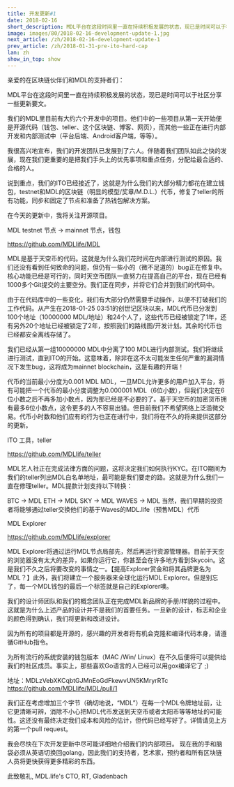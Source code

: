 ```yaml
---
title: 开发更新#1
date: 2018-02-16
short_description: MDL平台在这段时间里一直在持续积极发展的状态，现已是时间可以于社区分享一些更新要文。
image: images/80/2018-02-16-development-update-1.jpg
next_article: /zh/2018-02-16-development-update-1
prev_article: /zh/2018-01-31-pre-ito-hard-cap
lan: zh
show_in_top: show
---
```




亲爱的在区块链伙伴们和MDL的支持者们：

MDL平台在这段时间里一直在持续积极发展的状态，现已是时间可以于社区分享一些更新要文。

我们的MDL里目前有大约六个开发中的项目。他们中的一些项目从第一天开始便是开源代码（钱包、teller、这个区块链、博客、网页），而其他一些正在进行内部开发和内部测试中（平台后端、Android客户端，等等）。

我很高兴地宣布，我们的开发团队已发展到了六人。伴随着我们团队如此之快的发展，现在我们更重要的是把我们手头上的优先事项和重点任务，分配给最合适的、合格的人。

说到重点，我们的ITO已经接近了，这就是为什么我们的大部分精力都花在建立钱包，testnet和MDL的区块链（明显的模型/奖章/M.D.L.）代币，修复了teller的所有功能，同步和固定了节点和准备了热钱包解决方案。

在今天的更新中，我将关注开源项目。

MDL testnet 节点 -> mainnet 节点，钱包

https://github.com/MDLlife/MDL

MDL是基于天空币的代码。这就是为什么我们花时间在内部进行测试的原因。我们还没有看到任何致命的问题，但仍有一些小的（微不足道的）bug正在修复中。核心功能已经是可行的，同时天空币团队一直努力在提高自己的平台，现在已经有1000多个Git提交的主要空分。我们正在同步，并将它们合并到我们的代码中。

由于在代码库中的一些变化，我们有大部分仍然需要手动操作，以便不打破我们的工作代码。从产生在2018-01-25 03:51的创世记区块以来，MDL代币已分发到100个地址（10000000 MDL/地址）和24个人了，这些代币已经被锁定了1年，还有另外20个地址已经被锁定了2年，按照我们的路线图/开发计划。其余的代币也已经都安全离线存储了。

我们已经从第一组10000000 MDL中分离了100 MDL进行内部测试。我们将继续进行测试，直到ITO的开始。这意味着，除非在这不太可能发生任何严重的漏洞情况下发生bug，这将成为mainnet blockchain，这是有趣的开端！

代币的当前最小分度为0.001 MDL MDL，一旦MDL允许更多的用户加入平台，将有可能把一个代币的最小分度调整为0.000001 MDL（6位小数），但我们决定在6位小数之后不再多加小数点，因为那已经是不必要的了。基于天空币的加密货币拥有最多6位小数点，这令更多的人不容易出错。但目前我们不希望网络上泛滥微交易。代币小时数和他们应有的行为也正在进行中，我们将在不久的将来提供这部分的更新。

ITO 工具，teller

https://github.com/MDLlife/teller

MDL艺人社正在完成法律方面的问题，这将决定我们如何执行KYC。在ITO期间为我们的teller列出MDL白名单地址，最可能是我们要走的路。这就是为什么我们一直在修理teller。MDL提款计划支持以下转换：

BTC -> MDL
ETH -> MDL
SKY -> MDL
WAVES -> MDL
当然，我们早期的投资者将能够通过teller交换他们的基于Waves的MDL.life（预售MDL）代币

MDL Explorer

https://github.com/MDLlife/explorer

MDL Explorer将通过运行MDL节点局部先，然后再运行资源管理器。目前于天空的浏览器没有太大的差异，如果你运行它，你甚至会在许多地方看到Skycoin。这是我们不久之后将要改变的事情之一。【提高Explorer赏金和将其品牌更名为MDL？】此外，我们将建立一个服务器来全球化运行MDL Explorer。但是别忘了，每一个MDL钱包的最后一个标签就是自己的Explorer噢。

我们的设计师团队和我们的概念团队正在完成MDL新品牌的手册/样貌的过程中。这就是为什么上述产品的设计并不是我们的首要任务。一旦新的设计，标志和企业的颜色得到确认，我们将更新和改进设计。

因为所有的项目都是开源的，感兴趣的开发者将有机会克隆和编译代码本身，请遵循GitHub指令。

为所有流行的系统安装的钱包版本（MAC /Win/ Linux）在不久后便将可以提供给我们的社区成员。事实上，那些喜欢Go语言的人已经可以用gox编译它了 ;)

地址：MDLzVebXKCqbtGJMnEoGdFkewvUN5KMryrRTc https://github.com/MDLlife/MDL/pull/1

我们正在考虑增加三个字节（确切地说，“MDL”）在每一个MDL令牌地址前，让它更清晰可辨，消除不小心把MDL代币发送到天空币或者太阳币等等地址的可能性。这还没有最终决定我们成本和风险的估计，但代码已经写好了。详情请见上方的第一个pull request。

我会尽快在下次开发更新中尽可能详细地介绍我们的内部项目。
现在我的手和脑袋必须从英语切换回golang，因此我们的支持者，艺术家，预约者和所有区块链人员将更快获得更多精彩的东西。

此致敬礼, MDL.life's CTO, RT, Gladenbach

